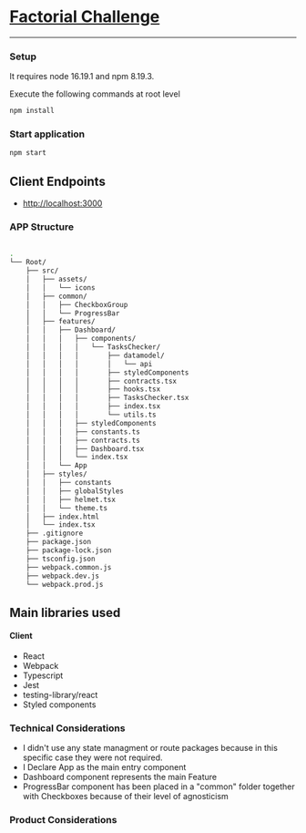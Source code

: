 # [Factorial Challenge](https://github.com/matilore/metrics_dashboard)

<hr/>

### Setup

It requires node 16.19.1 and npm 8.19.3.

Execute the following commands at root level

```bash
npm install
```

### Start application

```bash
npm start
```

## Client Endpoints

- <http://localhost:3000>

### APP Structure

```bash

.
└── Root/
    ├── src/
    │   ├── assets/
    │   │   └── icons
    │   ├── common/
    │   │   ├── CheckboxGroup
    │   │   └── ProgressBar
    │   ├── features/
    │   │   ├── Dashboard/
    │   │   │   ├── components/
    │   │   │   │   └── TasksChecker/
    │   │   │   │       ├── datamodel/
    │   │   │   │       │   └── api
    │   │   │   │       ├── styledComponents
    │   │   │   │       ├── contracts.tsx
    │   │   │   │       ├── hooks.tsx
    │   │   │   │       ├── TasksChecker.tsx
    │   │   │   │       ├── index.tsx
    │   │   │   │       └── utils.ts
    │   │   │   ├── styledComponents
    │   │   │   ├── constants.ts
    │   │   │   ├── contracts.ts
    │   │   │   ├── Dashboard.tsx
    │   │   │   └── index.tsx
    │   │   └── App
    │   ├── styles/
    │   │   ├── constants
    │   │   ├── globalStyles
    │   │   ├── helmet.tsx
    │   │   └── theme.ts
    │   ├── index.html
    │   └── index.tsx
    ├── .gitignore
    ├── package.json
    ├── package-lock.json
    ├── tsconfig.json
    ├── webpack.common.js
    ├── webpack.dev.js
    └── webpack.prod.js
```

## Main libraries used

#### Client

- React
- Webpack
- Typescript
- Jest
- testing-library/react
- Styled components

### Technical Considerations

- I didn't use any state managment or route packages because in this specific case they were not required.
- I Declare App as the main entry component
- Dashboard component represents the main Feature
- ProgressBar component has been placed in a "common" folder together with Checkboxes because of their level of agnosticism

### Product Considerations
